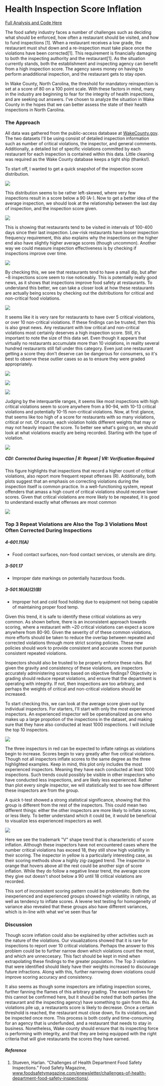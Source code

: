 # Health Inspection Score Inflation
[Full Analysis and Code Here](https://github.com/sourwurm/individual_sp20/blob/master/final_project/FinalProject_sourwurm.ipynb)

The food safety industry faces a number of challenges such as deciding what should be enforced, how often a restaurant should be visited, 
and how to fund inspections [1]. When a restaurant receives a low grade, the restaurant must shut down and a re-inspection must take place once the violations have been 
corrected[1]. This requirement is financially damaging to both the inspecting authority and the restaurant[1]. As the situation currently stands, both the establishment and 
inspecting agency can benefit from a high inspection score. The agency saves money on having to perform anadditional inspection, and the restaurant gets to stay open. 

In Wake County, North Carolina, the threshold for mandatory reinspection is set at a score of 80 on a 100 point scale.
With these factors in mind, many in the industry are beginning to fear for the integrity of health inspections, and are seeking out answers. I've chosen to analyze the situation
in Wake County in the hopes that we can better assess the state of their health inspections in North Carolina.

### The Approach
All data was gathered from the public-access database at [WakeCounty.gov](https://data.wakegov.com/). The two datasets I'll be using consist of detailed inspection information
such as number of critical violations, the inspector, and general comments. Additionally, a detailed list of specific violations committed by each restaurant for each inspection
is contained within this data. Little cleaning was required as the Wake County database keeps a tight ship (thanks!).

To start off, I wanted to get a quick snapshot of the inspection score distribution.

![](/images/hi/hi-score_dist.png)

This distribution seems to be rather left-skewed, where very few inspections result in a score below a 90 (A-). Now to get a better idea of the average inspection, we should
look at the relationship between the last day of inspection, and the inspection score given.

![](/images/hi/hi-avg_last_score.png)

This is showing that restaurants tend to be visited in intervals of 100-400 days since their last inspection. Low-risk restaurants have looser inspection frequency requirement,
this also explains why the inspections on the higher end also have slightly higher average scores (though uncommon). Another way we could measure inspection effectiveness is
by checking if inspections improve over time.

![](/images/hi/hi-score_imp.png)

By checking this, we see that restaurants tend to have a small dip, but after ~8 inspections score seem to rise noticeably. This is potentially really good news, as it
shows that inspections improve food safety at restaurants. To understand this better, we can take a closer look at how these restaurants are actually being scores by 
checking out the dsitributions for critical and non-critical food violations.

![](/images/hi/hi-crit_dist.png)

It seems like it is very rare for restaurants to have over 5 critical violations, or over 10 non-critical violations. If these findings can be trusted, then this is also
great news. Any restaurant with low critical and non-critical violations most certainly deserves a high inspection score. Still, it's important to note the size of this data set.
Even though it appears that virtually no restaurants accumulate more than 10 violations, in reality several hundred restaurants still fall under this category. Even just one
restaurant getting a score they don't deserve can be dangerous for consumers, so it's best to observe these outlier cases so as to ensure they were graded appropriately. 

![](/images/hi/hi-bp_viol.png)

![](/images/hi/hi-bp_non_viol.png)

  ![](/images/hi/hi-bp-score.png)

Judging by the interquartile ranges, it seems like most inspections with high critical violations seem to score anywhere from a 90-94, with 10-13 critical violations and
potentially 10-15 non-critical violations. Now, at first glance, that seems like too high of a score for restaurants with so many violations, critical or not. Of course,
each violation holds different weights that may or may not heavily impact the score. To better see what's going on, we should look at what violations exactly are being 
recorded. Starting with the type of violation.

![](/images/hi/hi-viol_type.png)

##### CDI: Corrected During Inspection | R: Repeat | VR: Verification Required

This figure highlights that inspections that record a higher count of critical violations, also report more frequent repeat offenses (R). Additionally, both plots 
suggest that an emphasis on correcting violations during the inspection itself is common practice. In a well-functioning system, repeat offenders that amass a high 
count of critical violations should receive lower scores. Given that critical violations are more likely to be repeated, it is good to understand exactly what offenses 
are most common

![](/images/hi/hi-top_viol.png)

### Top 3 Repeat Violations are Also the Top 3 Violations Most Often Corrected During Inspections
##### 4-601.11(A) 
- Food contact surfaces, non-food contact services, or utensils are dirty.

##### 3-501.17 
- Improper date markings on potentially hazardous foods.

##### 3-501.16(A)(2)(B) 
- Improper hot and cold food holding due to equipment not being capable of maintaining proper food temp.

Given this trend, it is safe to identify these critical violations as very common. As shown before, there is an inconsistent approach towards scoring, where a restaurant 
with ~20 critical violations can expect a score anywhere from 80-90. Given the severity of of these common violations, more efforts should be taken to reduce the overlap 
between repeated and corrected violations through more strict scoring policies. These new policies should work to provide consistent and accurate scores that punish 
consistent repeated violations.

Inspectors should also be trusted to be properly enforce these rules. But given the gravity and consistency of these violations, are inspectors accurately administering 
scores based on objective findings? Objectivity in grading should reduce repeat violations, and ensure that the department is operating with integrity. If not, then 
inspections are too arbitrary, and perhaps the weights of critical and non-critical violations should be increased.

To start checking this, we can look at the average score given out by individual inspectors. For starters, I'll start with only the most experienced inspectors.
An experienced inspector will be operationalized as one who makes up a large propotion of the inspections in the dataset, and making sure that they have also conducted
at least 1000 inspections. I will include the top 10 inspectors.

![](/images/hi/hi-avg_ind_insp.png)

The three inspectors in red can be expected to inflate ratings as violations begin to increase. Scores begin to vary greatly after five critical violations. 
Though not all inspectors inflate scores to the same degree as the three highlighted examples. Keep in mind, this plot only includes the most experienced inspectors. 
Meaning they have each conducted at least 1000 inspections. Such trends could possibly be visible in other inspectors who have conducted less inspections, and are likely 
less experienced. Rather than plot every single inspector, we will statistically test to see how different these inspectors are from the group.

A quick t-test showed a strong statistical significance, showing that this group is different from the rest of the inspectors. This could mean two different things:
either the other inspectors are more likely to inflate scores, or less likely. To better understand which it could be, it would be beneficial to visualize less experienced
inspectors as well.

![](/images/hi/hi-avg_noob.png)

Here we see the trademark "V" shape trend that is characteristic of score inflation. Although these inspectors have not encountered cases where the number critical 
violations has exceed 18, they still show high volatility in their scoring. The inspector in yellow is a particularly interesting case, as their scoring methods show a 
highly zig-zagged trend. The inspector in orange that hovers above all the rest could be another sign of score inflation. While they do follow a negative linear trend, 
the average score they give out doesn't shoot below a 90 until 18 critical violations are recorded.

This sort of inconsistent scoring pattern could be problematic. Both the inexperienced and experienced groups showed high volatility in ratings, as well as tendency to 
inflate scores. A levene test testing for homogeneity of variance also revealed that these groups also have different variances, which is in-line with what we've seen
thus far

### Discussion
Though score inflation could also be explained by other activities such as the nature of the violations. Our visualizations showed that it is rare for inspections to report 
over 10 critical violations. Perhaps the answer to this problem could be to further narrow down which violations count the most, and which are unneccesary. This fact should 
be kept in mind when extrapolating these findings to the greater population. The Top 3 violations that were identified should likely have their weights increased to discourage future infractions. Along with this, further narrowing down violations 
could improve scoring accuracy and consistency. 

It also seems as though some inspectors are inflating inspection scores, further fanning the flames of this arbitrary grading. The exact motives for this cannot be 
confirmed here, but it should be noted that both parties (the restaurant and the inspecting agency) have something to gain from this. As violations pile up, a restaurants 
score is likely to decrease. Once a certain threshold is reached, the restaurant must close down, fix its violations, and be inspected once more. This process is both costly 
and time-consuming for an agency that is underfunded, and a restaurant that needs to stay in business. Nonetheless, Wake county should ensure that its inspecting force is 
performing with integrity, and that they are being equipped with the right criteria that will give restaurants the scores they have earned.

##### Reference
1) Stueven, Harlan. “Challenges of Health Department Food Safety Inspections.” Food Safety Magazine, 
www.foodsafetymagazine.com/enewsletter/challenges-of-health-department-food-safety-inspections/.
